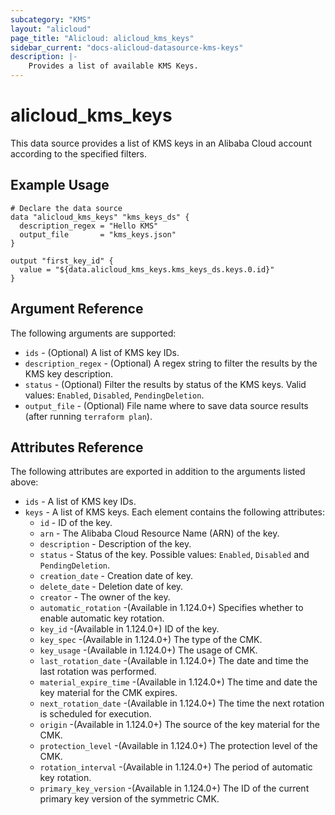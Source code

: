 ```yaml
---
subcategory: "KMS"
layout: "alicloud"
page_title: "Alicloud: alicloud_kms_keys"
sidebar_current: "docs-alicloud-datasource-kms-keys"
description: |-
    Provides a list of available KMS Keys.
---
```


# alicloud\_kms\_keys

This data source provides a list of KMS keys in an Alibaba Cloud account according to the specified filters.

## Example Usage

```
# Declare the data source
data "alicloud_kms_keys" "kms_keys_ds" {
  description_regex = "Hello KMS"
  output_file       = "kms_keys.json"
}

output "first_key_id" {
  value = "${data.alicloud_kms_keys.kms_keys_ds.keys.0.id}"
}
```

## Argument Reference

The following arguments are supported:

* `ids` - (Optional) A list of KMS key IDs.
* `description_regex` - (Optional) A regex string to filter the results by the KMS key description.
* `status` - (Optional) Filter the results by status of the KMS keys. Valid values: `Enabled`, `Disabled`, `PendingDeletion`.
* `output_file` - (Optional) File name where to save data source results (after running `terraform plan`).

## Attributes Reference

The following attributes are exported in addition to the arguments listed above:

* `ids` -  A list of KMS key IDs.
* `keys` - A list of KMS keys. Each element contains the following attributes:
  * `id` - ID of the key.
  * `arn` - The Alibaba Cloud Resource Name (ARN) of the key.
  * `description` - Description of the key.
  * `status` - Status of the key. Possible values: `Enabled`, `Disabled` and `PendingDeletion`.
  * `creation_date` - Creation date of key.
  * `delete_date` - Deletion date of key.
  * `creator` - The owner of the key.
  * `automatic_rotation` -(Available in 1.124.0+) Specifies whether to enable automatic key rotation.
  * `key_id` -(Available in 1.124.0+)  ID of the key.
  * `key_spec` -(Available in 1.124.0+)  The type of the CMK.
  * `key_usage` -(Available in 1.124.0+)  The usage of CMK.
  * `last_rotation_date` -(Available in 1.124.0+)  The date and time the last rotation was performed.
  * `material_expire_time` -(Available in 1.124.0+)  The time and date the key material for the CMK expires.
  * `next_rotation_date` -(Available in 1.124.0+)  The time the next rotation is scheduled for execution. 
  * `origin` -(Available in 1.124.0+)  The source of the key material for the CMK.
  * `protection_level` -(Available in 1.124.0+)  The protection level of the CMK.
  * `rotation_interval` -(Available in 1.124.0+)  The period of automatic key rotation.
  * `primary_key_version` -(Available in 1.124.0+)  The ID of the current primary key version of the symmetric CMK. 
  
